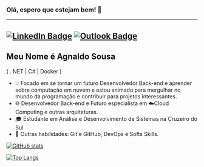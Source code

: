
### Olá, espero que estejam bem!  👋

---

## [![LinkedIn Badge](https://img.shields.io/badge/-Agnaldo%20Sousa-blue?style=flat-square&logo=Linkedin&logoColor=white&link=https://www.linkedin.com/in/agnsousa/)](https://www.linkedin.com/in/agnsousa/) [![Outlook Badge](https://img.shields.io/badge/-Outlook-blue?style=flat-square&logo=Microsoft-Outlook&logoColor=white)](mailto:agnaldo.sousapro@hotmail.com)

## Meu Nome é Agnaldo Sousa 
( . NET |  C# | Docker )
- 💡 Focado em se tornar um futuro Desenvolvedor Back-end e aprender sobre computação em nuvem e estou animado para mergulhar no mundo da programação e contribuir para projetos interessantes.
- 🌐 Desenvolvedor Back-end e Futuro especialista em ☁️Cloud Computing e outras arquiteturas.
- 🎓 Estudante em Análise e Desenvolvimento de Sistemas na Cruzeiro do Sul 
- 🚀 Outras habilidades: Git e GitHub, DevOps e Softs Skills.

[![GitHub stats](https://github-readme-stats.vercel.app/api?username=AgnaldoSousa)](https://github.com/AgnaldoSousa/github-readme-stats)

[![Top Langs](https://github-readme-stats.vercel.app/api/top-langs/?username=AgnaldoSousa&langs_count=5&layout=compact&)](https://github.com/anuraghazra/github-readme-stats)





